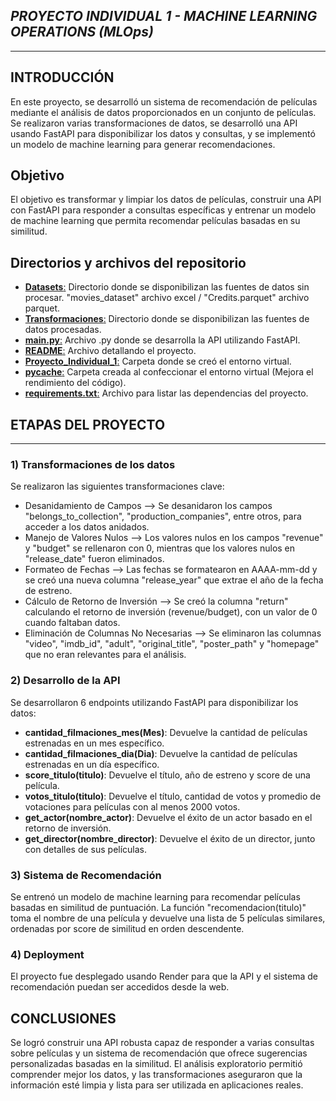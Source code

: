 ## **_PROYECTO INDIVIDUAL 1 - MACHINE LEARNING OPERATIONS (MLOps)_**

---

## **INTRODUCCIÓN**

En este proyecto, se desarrolló un sistema de recomendación de películas mediante el análisis de datos proporcionados en un conjunto de películas. Se realizaron varias transformaciones de datos, se desarrolló una API usando FastAPI para disponibilizar los datos y consultas, y se implementó un modelo de machine learning para generar recomendaciones.

## **Objetivo**

El objetivo es transformar y limpiar los datos de películas, construir una API con FastAPI para responder a consultas específicas y entrenar un modelo de machine learning que permita recomendar películas basadas en su similitud.

## **Directorios y archivos del repositorio**

- [**Datasets**:](Datasets) Directorio donde se disponibilizan las fuentes de datos sin procesar. "movies_dataset" archivo excel / "Credits.parquet" archivo parquet.
- [**Transformaciones**:](Transformaciones) Directorio donde se disponibilizan las fuentes de datos procesadas.
- [**main.py**:](main.py) Archivo .py donde se desarrolla la API utilizando FastAPI.
- [**README**:](README.md) Archivo detallando el proyecto.
- [**Proyecto_Individual_1**:](Proyecto_Individual_1) Carpeta donde se creó el entorno virtual.
- [**__pycache__**:](__pycache__) Carpeta creada al confeccionar el entorno virtual (Mejora el rendimiento del código).
- [**requirements.txt**:](requirements.txt) Archivo para listar las dependencias del proyecto.

## **ETAPAS DEL PROYECTO**

---

### **1) Transformaciones de los datos**

Se realizaron las siguientes transformaciones clave:

- Desanidamiento de Campos --> Se desanidaron los campos "belongs_to_collection", "production_companies", entre otros, para acceder a los datos anidados.
- Manejo de Valores Nulos --> Los valores nulos en los campos "revenue" y "budget" se rellenaron con 0, mientras que los valores nulos en "release_date" fueron eliminados.
- Formateo de Fechas --> Las fechas se formatearon en AAAA-mm-dd y se creó una nueva columna "release_year" que extrae el año de la fecha de estreno.
- Cálculo de Retorno de Inversión --> Se creó la columna "return" calculando el retorno de inversión (revenue/budget), con un valor de 0 cuando faltaban datos.
- Eliminación de Columnas No Necesarias --> Se eliminaron las columnas "video", "imdb_id", "adult", "original_title", "poster_path" y "homepage" que no eran relevantes para el análisis.

### **2) Desarrollo de la API**

Se desarrollaron 6 endpoints utilizando FastAPI para disponibilizar los datos:

- **cantidad_filmaciones_mes(Mes)**: Devuelve la cantidad de películas estrenadas en un mes específico.
- **cantidad_filmaciones_dia(Dia)**: Devuelve la cantidad de películas estrenadas en un día específico.
- **score_titulo(titulo)**: Devuelve el título, año de estreno y score de una película.
- **votos_titulo(titulo)**: Devuelve el título, cantidad de votos y promedio de votaciones para películas con al menos 2000 votos.
- **get_actor(nombre_actor)**: Devuelve el éxito de un actor basado en el retorno de inversión.
- **get_director(nombre_director)**: Devuelve el éxito de un director, junto con detalles de sus películas.

### **3) Sistema de Recomendación**

Se entrenó un modelo de machine learning para recomendar películas basadas en similitud de puntuación. La función "recomendacion(titulo)" toma el nombre de una película y devuelve una lista de 5 películas similares, ordenadas por score de similitud en orden descendente.

### **4) Deployment**

El proyecto fue desplegado usando Render para que la API y el sistema de recomendación puedan ser accedidos desde la web.

## **CONCLUSIONES**

Se logró construir una API robusta capaz de responder a varias consultas sobre películas y un sistema de recomendación que ofrece sugerencias personalizadas basadas en la similitud. El análisis exploratorio permitió comprender mejor los datos, y las transformaciones aseguraron que la información esté limpia y lista para ser utilizada en aplicaciones reales.
